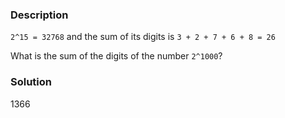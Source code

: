 ### Description
`2^15 = 32768` and the sum of its digits is `3 + 2 + 7 + 6 + 8 = 26`

What is the sum of the digits of the number `2^1000`?


### Solution
1366